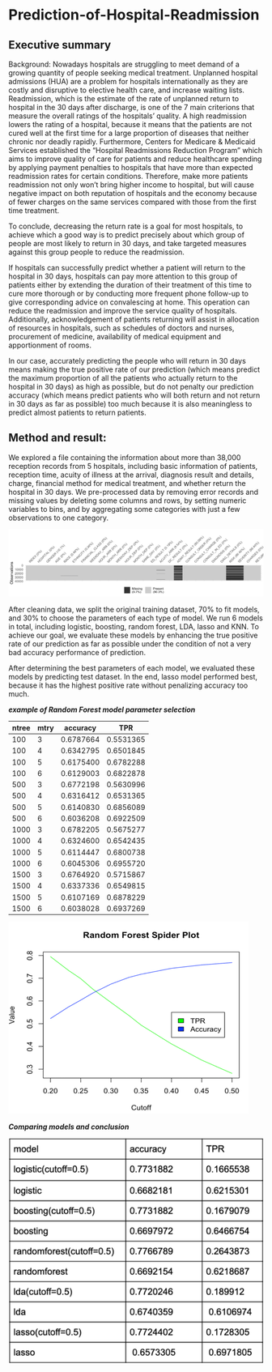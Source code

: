 # Prediction-of-Hospital-Readmission


## Executive summary

Background:
Nowadays hospitals are struggling to meet demand of a growing quantity of people seeking medical treatment. Unplanned hospital admissions (HUA) are a problem for hospitals internationally as they are costly and disruptive to elective health care, and increase waiting lists. Readmission, which is the estimate of the rate of unplanned return to hospital in the 30 days after discharge, is one of the 7 main criterions that measure the overall ratings of the hospitals’ quality.  A high readmission lowers the rating of a hospital, because it means that the patients are not cured well at the first time for a large proportion of diseases that neither chronic nor deadly rapidly. Furthermore, Centers for Medicare & Medicaid Services established the “Hospital Readmissions Reduction Program” which aims to improve quality of care for patients and reduce healthcare spending by applying payment penalties to hospitals that have more than expected readmission rates for certain conditions. Therefore, make more patients readmission not only won’t bring higher income to hospital, but will cause negative impact on both reputation of hospitals and the economy because of fewer charges on the same services compared with those from the first time treatment.

To conclude, decreasing the return rate is a goal for most hospitals, to achieve which a good way is to predict precisely about which group of people are most likely to return in 30 days, and take targeted measures against this group people to reduce the readmission. 

If hospitals can successfully predict whether a patient will return to the hospital in 30 days, hospitals can pay more attention to this group of patients either by extending the duration of their treatment of this time to cure more thorough or by conducting more frequent phone follow-up to give corresponding advice on convalescing at home. This operation can reduce the readmission and improve the service quality of hospitals. Additionally, acknowledgement of patients returning will assist in allocation of resources in hospitals, such as schedules of doctors and nurses, procurement of medicine, availability of medical equipment and apportionment of rooms.

In our case, accurately predicting the people who will return in 30 days means making the true positive rate of our prediction (which means predict the maximum proportion of all the patients who actually return to the hospital in 30 days) as high as possible, but do not penalty our prediction accuracy (which means predict patients who will both return and not return in 30 days as far as possible) too much because it is also meaningless to predict almost patients to return patients. 

## Method and result:
We explored a file containing the information about more than 38,000 reception records from 5 hospitals, including basic information of patients, reception time, acuity of illness at the arrival, diagnosis result and details, charge, financial method for medical treatment, and whether return the hospital in 30 days. We pre-processed data by removing error records and missing values by deleting some columns and rows, by setting numeric variables to bins, and by aggregating some categories with just a few observations to one category.  

![Image of DataInsight](https://github.com/shenzijian/Prediction-of-Hospital-Readmission/blob/master/data%20insights.png)

After cleaning data, we split the original training dataset, 70% to fit models, and 30% to choose the parameters of each type of model. We run 6 models in total, including logistic, boosting, random forest, LDA, lasso and KNN. To achieve our goal, we evaluate these models by enhancing the true positive rate of our prediction as far as possible under the condition of not a very bad accuracy performance of prediction. 

After determining the best parameters of each model, we evaluated these models by predicting test dataset. In the end, lasso model performed best, because it has the highest positive rate without penalizing accuracy too much.

**_example of Random Forest model parameter selection_**  

ntree | mtry | accuracy | TPR
----- | ---- | -------- | ---
100	| 3	| 0.6787664	| 0.5531365
100	| 4	| 0.6342795	| 0.6501845
100	| 5	| 0.6175400	| 0.6782288
100	| 6	| 0.6129003	| 0.6822878
500	| 3	| 0.6772198	| 0.5630996
500	| 4	| 0.6316412	| 0.6531365
500	| 5	| 0.6140830	| 0.6856089
500	| 6	| 0.6036208	| 0.6922509
1000 | 3 | 0.6782205	| 0.5675277
1000	| 4	| 0.6324600	| 0.6542435
1000	| 5	| 0.6114447	| 0.6800738
1000	| 6	| 0.6045306	| 0.6955720
1500	| 3	| 0.6764920	| 0.5715867
1500	| 4	| 0.6337336	| 0.6549815
1500	| 5	| 0.6107169	| 0.6878229
1500	| 6	| 0.6038028	| 0.6937269



![Image of Random Forest spider plot](https://github.com/shenzijian/Prediction-of-Hospital-Readmission/blob/master/random%20forest%20spider%20plot.png)  

**_Comparing models  and conclusion_**

![Image of model comparsion](https://github.com/shenzijian/Prediction-of-Hospital-Readmission/blob/master/model%20camparison.png)
 
